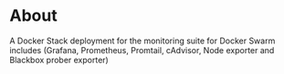 # About

A Docker Stack deployment for the monitoring suite for Docker Swarm includes (Grafana, Prometheus, Promtail, cAdvisor, Node exporter and Blackbox prober exporter)
